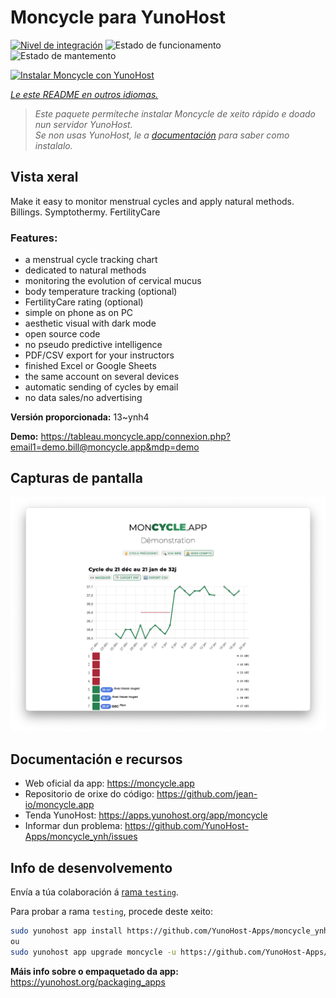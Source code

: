 <!--
NOTA: Este README foi creado automáticamente por <https://github.com/YunoHost/apps/tree/master/tools/readme_generator>
NON debe editarse manualmente.
-->

# Moncycle para YunoHost

[![Nivel de integración](https://dash.yunohost.org/integration/moncycle.svg)](https://dash.yunohost.org/appci/app/moncycle) ![Estado de funcionamento](https://ci-apps.yunohost.org/ci/badges/moncycle.status.svg) ![Estado de mantemento](https://ci-apps.yunohost.org/ci/badges/moncycle.maintain.svg)

[![Instalar Moncycle con YunoHost](https://install-app.yunohost.org/install-with-yunohost.svg)](https://install-app.yunohost.org/?app=moncycle)

*[Le este README en outros idiomas.](./ALL_README.md)*

> *Este paquete permíteche instalar Moncycle de xeito rápido e doado nun servidor YunoHost.*  
> *Se non usas YunoHost, le a [documentación](https://yunohost.org/install) para saber como instalalo.*

## Vista xeral

Make it easy to monitor menstrual cycles and apply natural methods. Billings. Symptothermy. FertilityCare

### Features:

- a menstrual cycle tracking chart
- dedicated to natural methods
- monitoring the evolution of cervical mucus
- body temperature tracking (optional)
- FertilityCare rating (optional)
- simple on phone as on PC
- aesthetic visual with dark mode
- open source code
- no pseudo predictive intelligence
- PDF/CSV export for your instructors
- finished Excel or Google Sheets
- the same account on several devices
- automatic sending of cycles by email
- no data sales/no advertising

**Versión proporcionada:** 13~ynh4

**Demo:** <https://tableau.moncycle.app/connexion.php?email1=demo.bill@moncycle.app&mdp=demo>

## Capturas de pantalla

![Captura de pantalla de Moncycle](./doc/screenshots/moncycle_app.png)

## Documentación e recursos

- Web oficial da app: <https://moncycle.app>
- Repositorio de orixe do código: <https://github.com/jean-io/moncycle.app>
- Tenda YunoHost: <https://apps.yunohost.org/app/moncycle>
- Informar dun problema: <https://github.com/YunoHost-Apps/moncycle_ynh/issues>

## Info de desenvolvemento

Envía a túa colaboración á [rama `testing`](https://github.com/YunoHost-Apps/moncycle_ynh/tree/testing).

Para probar a rama `testing`, procede deste xeito:

```bash
sudo yunohost app install https://github.com/YunoHost-Apps/moncycle_ynh/tree/testing --debug
ou
sudo yunohost app upgrade moncycle -u https://github.com/YunoHost-Apps/moncycle_ynh/tree/testing --debug
```

**Máis info sobre o empaquetado da app:** <https://yunohost.org/packaging_apps>
